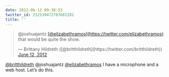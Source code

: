 ```yaml
---
date: 2012-06-12 09:38:53
twitter_id: 212539472787681281
title: ''
---
```


<blockquote class="twitter-tweet"><p lang="en" dir="ltr">@joshuajantz <a href="https://twitter.com/elizabethramos?ref_src=twsrc%5Etfw">[@elizabethramos](https://twitter.com/elizabethramos)</a> that would be quite the show.</p>&mdash; Brittany Hildreth ([@britthildreth](https://twitter.com/britthildreth)) <a href="https://twitter.com/britthildreth/status/212538542809808896?ref_src=twsrc%5Etfw">June 12, 2012</a></blockquote>
<script async src="https://platform.twitter.com/widgets.js" charset="utf-8"></script>

[@britthildreth](https://twitter.com/britthildreth) @joshuajantz [@elizabethramos](https://twitter.com/elizabethramos) I have a microphone and a web host. Let’s do this.
